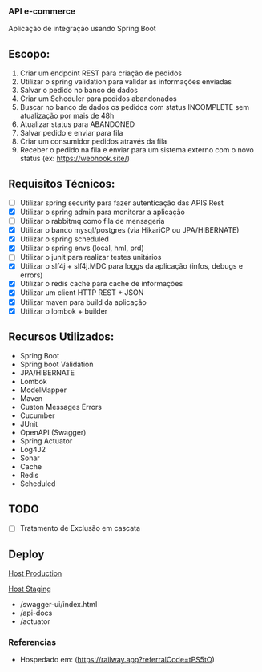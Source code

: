 ### API e-commerce

Aplicação de integração usando Spring Boot

## Escopo:

1. Criar um endpoint REST para criação de pedidos
2. Utilizar o spring validation para validar as informações enviadas
3. Salvar o pedido no banco de dados
4. Criar um Scheduler para pedidos abandonados
5. Buscar no banco de dados os pedidos com status INCOMPLETE sem atualização por mais de 48h
6. Atualizar status para ABANDONED
7. Salvar pedido e enviar para fila
8. Criar um consumidor pedidos através da fila
9. Receber o pedido na fila e enviar para um sistema externo com o novo status (ex: https://webhook.site/)

## Requisitos Técnicos:

- [ ] Utilizar spring security para fazer autenticação das APIS Rest
- [X] Utilizar o spring admin para monitorar a aplicação
- [ ] Utilizar o rabbitmq como fila de mensageria
- [X] Utilizar o banco mysql/postgres (via HikariCP ou JPA/HIBERNATE)
- [X] Utilizar o spring scheduled
- [X] Utilizar o spring envs (local, hml, prd)
- [ ] Utilizar o junit para realizar testes unitários
- [X] Utilizar o slf4j + slf4j.MDC para loggs da aplicação (infos, debugs e errors)
- [X] Utilizar o redis cache para cache de informações
- [X] Utilizar um client HTTP REST + JSON
- [X] Utilizar maven para build da aplicação
- [X] Utilizar o lombok + builder

## Recursos Utilizados:

* Spring Boot
* Spring boot Validation
* JPA/HIBERNATE
* Lombok
* ModelMapper
* Maven
* Custon Messages Errors
* Cucumber
* JUnit
* OpenAPI (Swagger)
* Spring Actuator
* Log4J2
* Sonar
* Cache
* Redis
* Scheduled

## TODO

* [ ] Tratamento de Exclusão em cascata

## Deploy

[Host Production](https://commerce-api-production.up.railway.app)

[Host Staging](https://commerce-api-staging.up.railway.app)

- /swagger-ui/index.html
- /api-docs
- /actuator

### Referencias

- Hospedado em: (https://railway.app?referralCode=tPS5tO)

